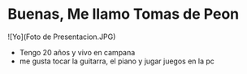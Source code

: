 # Buenas, Me llamo Tomas de Peon

![Yo](Foto de Presentacion.JPG)

- Tengo 20 años y vivo en campana
- me gusta tocar la guitarra, el piano y jugar juegos en la pc

